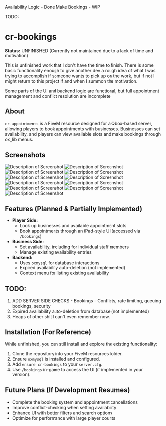 Availability Logic - Done
Make Bookings - WIP

TODO:

# cr-bookings

**Status:** UNFINISHED (Currently not maintained due to a lack of time and motivation)

This is unfinished work that I don't have the time to finish. There is some basic functionality enough to give another dev a rough idea of what I was trying to accomplish if someone wants to pick up on the work, but if not I might return to this project if and when I summon the motivation.

Some parts of the UI and backend logic are functional, but full appointment management and conflict resolution are incomplete.

## About
`cr-appointments` is a FiveM resource designed for a Qbox-based server, allowing players to book appointments with businesses. Businesses can set availability, and players can view available slots and make bookings through ox_lib menus.

## Screenshots

![Description of Screenshot](https://media.discordapp.net/attachments/1345077146728665280/1345077146980454471/image.png?ex=67e77d76&is=67e62bf6&hm=eb3a160c3a136b116de74b41f2393e57bba2614ed1d8c1193fd0990fe593db22&=&format=webp&quality=lossless)
![Description of Screenshot](https://media.discordapp.net/attachments/1345077146728665280/1345077147286372382/image.png?ex=67e77d76&is=67e62bf6&hm=6aca1d2685ec27600998b5f143b0c37e6c2c80b5f181d0c50f0462d92d3bb41d&=&format=webp&quality=lossless)
![Description of Screenshot](https://media.discordapp.net/attachments/1345077146728665280/1345077147575914606/image.png?ex=67e77d76&is=67e62bf6&hm=059e65f38b5a4038437f0507a4faf06e5d0e58bd79b61afab8a229110f5c46d1&=&format=webp&quality=lossless)
![Description of Screenshot](https://media.discordapp.net/attachments/1345077146728665280/1345077147873841162/image.png?ex=67e77d76&is=67e62bf6&hm=0f96bedef2edfc92332fa867c73fcdd4c46c661c13ddbcc941cf2ed41a010cc0&=&format=webp&quality=lossless)
![Description of Screenshot](https://media.discordapp.net/attachments/1345077146728665280/1345077148146204766/image.png?ex=67e77d76&is=67e62bf6&hm=7253bc34a0f987710e62f49b18234d8b536b1da8e4510d1da9d31358d88805ec&=&format=webp&quality=lossless)
![Description of Screenshot](https://media.discordapp.net/attachments/1345077146728665280/1345077148410581024/image.png?ex=67e77d76&is=67e62bf6&hm=31484475823340e3927fee67d3a3917be10b0f8f90b8fe20cda9d62c791c2ef9&=&format=webp&quality=lossless)
![Description of Screenshot](https://media.discordapp.net/attachments/1345077146728665280/1345077148700119102/image.png?ex=67e77d76&is=67e62bf6&hm=20347f8e546045b07ae702ec87b6d37f83b8fcd8426827e5d915ecb52b75795b&=&format=webp&quality=lossless)
![Description of Screenshot](https://media.discordapp.net/attachments/1345077146728665280/1345077148980871322/image.png?ex=67e77d76&is=67e62bf6&hm=2e0ad3fd518416ee6ce59aa20619f0009bf365adf156d6ddeb73d585d1dd675c&=&format=webp&quality=lossless)
![Description of Screenshot](https://media.discordapp.net/attachments/1345077146728665280/1345077149228470323/image.png?ex=67e77d76&is=67e62bf6&hm=f55d123b84857f7dbd8a1a88d5220d471d21fd31320c5ff4a71748eb76f14466&=&format=webp&quality=lossless)
![Description of Screenshot](https://media.discordapp.net/attachments/1345077146728665280/1345077148146204766/image.png?ex=67e77d76&is=67e62bf6&hm=7253bc34a0f987710e62f49b18234d8b536b1da8e4510d1da9d31358d88805ec&=&format=webp&quality=lossless)
![Description of Screenshot](https://media.discordapp.net/attachments/1345077146728665280/1345077149538979981/image.png?ex=67e77d76&is=67e62bf6&hm=27c55695bef23cb21a37fe8d0a411f4631fb93461827d28d2b182de749d0e778&=&format=webp&quality=lossless&width=308&height=856)


## Features (Planned & Partially Implemented)
- **Player Side:**
  - Look up businesses and available appointment slots
  - Book appointments through an iPad-style UI (accessed via `/bookings`)
- **Business Side:**
  - Set availability, including for individual staff members
  - Manage existing availability entries
- **Backend:**
  - Uses `oxmysql` for database interactions
  - Expired availability auto-deletion (not implemented)
  - Context menu for listing existing availability

## TODO:

1. ADD SERVER SIDE CHECKS - Bookings - Conflicts, rate limiting, queuing bookings, security
2. Expired availability auto-deletion from database (not implemented)
3. Heaps of other shit I can't even remember now.


## Installation (For Reference)
While unfinished, you can still install and explore the existing functionality:
1. Clone the repository into your FiveM resources folder.
2. Ensure `oxmysql` is installed and configured.
3. Add `ensure cr-bookings` to your `server.cfg`.
4. Use `/bookings` in-game to access the UI (if implemented in your version).

## Future Plans (If Development Resumes)
- Complete the booking system and appointment cancellations
- Improve conflict-checking when setting availability
- Enhance UI with better filters and search options
- Optimize for performance with large player counts

